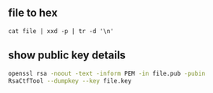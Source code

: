 ## file to hex
`cat file | xxd -p | tr -d '\n'`

## show public key details
```bash
openssl rsa -noout -text -inform PEM -in file.pub -pubin
RsaCtfTool --dumpkey --key file.key
```